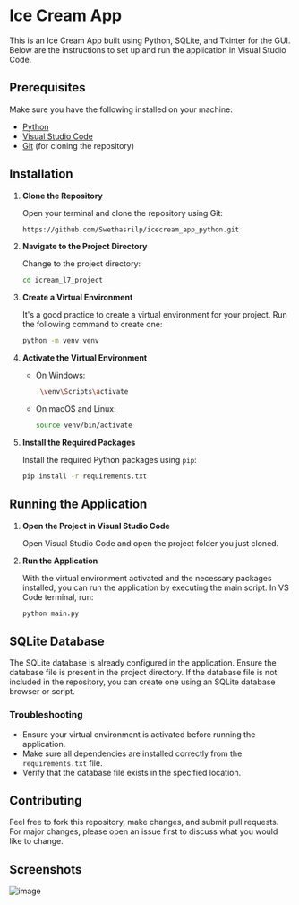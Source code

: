 
# Ice Cream App

This is an Ice Cream App built using Python, SQLite, and Tkinter for the GUI. Below are the instructions to set up and run the application in Visual Studio Code.

## Prerequisites

Make sure you have the following installed on your machine:

- [Python](https://www.python.org/downloads/)
- [Visual Studio Code](https://code.visualstudio.com/)
- [Git](https://git-scm.com/downloads) (for cloning the repository)

## Installation

1. **Clone the Repository**

    Open your terminal and clone the repository using Git:

    ```bash
   https://github.com/Swethasrilp/icecream_app_python.git
    ```

2. **Navigate to the Project Directory**

    Change to the project directory:

    ```bash
    cd icream_l7_project
    ```

3. **Create a Virtual Environment**

    It's a good practice to create a virtual environment for your project. Run the following command to create one:

    ```bash
    python -m venv venv
    ```

4. **Activate the Virtual Environment**

    - On Windows:

      ```bash
      .\venv\Scripts\activate
      ```

    - On macOS and Linux:

      ```bash
      source venv/bin/activate
      ```

5. **Install the Required Packages**

    Install the required Python packages using `pip`:

    ```bash
    pip install -r requirements.txt
    ```

## Running the Application

1. **Open the Project in Visual Studio Code**

    Open Visual Studio Code and open the project folder you just cloned.

2. **Run the Application**

    With the virtual environment activated and the necessary packages installed, you can run the application by executing the main script. In VS Code terminal, run:

    ```bash
    python main.py
    ```

## SQLite Database

The SQLite database is already configured in the application. Ensure the database file is present in the project directory. If the database file is not included in the repository, you can create one using an SQLite database browser or script.

### Troubleshooting

- Ensure your virtual environment is activated before running the application.
- Make sure all dependencies are installed correctly from the `requirements.txt` file.
- Verify that the database file exists in the specified location.

## Contributing

Feel free to fork this repository, make changes, and submit pull requests. For major changes, please open an issue first to discuss what you would like to change.
## Screenshots
![image](https://github.com/Swethasrilp/icecream_app_python/assets/161049601/6d13beca-00c2-48ea-b0ac-43af110cb589)

